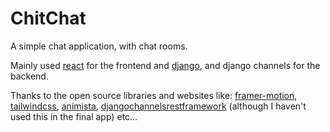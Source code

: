 # ChitChat
A simple chat application, with chat rooms.

Mainly used [react](https://reactjs.org/) for the frontend and [django](https://www.djangoproject.com/), and django channels for the backend.

Thanks to the open source libraries and websites like: [framer-motion](https://www.framer.com/motion/), [tailwindcss](https://tailwindcss.com/),
[animista](https://animista.net/),
[djangochannelsrestframework](https://github.com/hishnash/djangochannelsrestframework) (although I haven't used this in the final app) etc...
